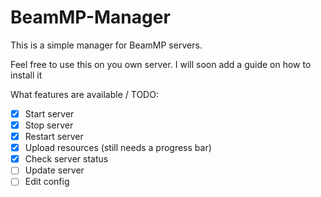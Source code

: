 # BeamMP-Manager

This is a simple manager for BeamMP servers.

Feel free to use this on you own server. I will soon add a guide on how to install it

What features are available / TODO:
- [x] Start server
- [x] Stop server
- [x] Restart server
- [x] Upload resources (still needs a progress bar)
- [x] Check server status
- [ ] Update server
- [ ] Edit config
